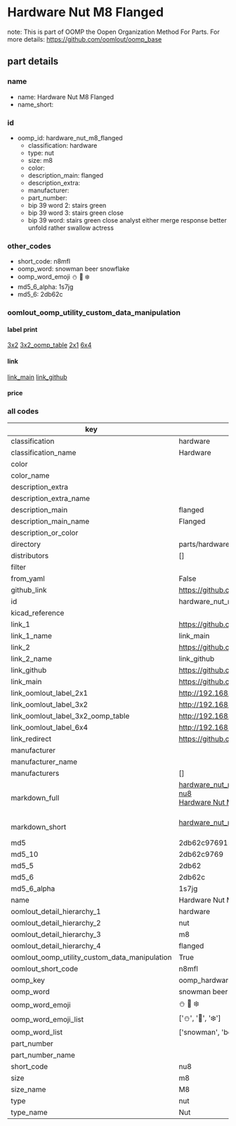 # Hardware Nut M8 Flanged  

note: This is part of OOMP the Oopen Organization Method For Parts. For more details: https://github.com/oomlout/oomp_base

##  part details
  







### name
* name: Hardware Nut M8 Flanged
* name_short: 
### id
* oomp_id: hardware_nut_m8_flanged
  * classification: hardware
  * type: nut
  * size: m8
  * color: 
  * description_main: flanged
  * description_extra: 
  * manufacturer: 
  * part_number: 
  * bip 39 word 2: stairs green
  * bip 39 word 3: stairs green close
  * bip 39 word: stairs green close analyst either merge response better unfold rather swallow actress

### other_codes
* short_code: n8mfl
* oomp_word: snowman beer snowflake
* oomp_word_emoji :snowman: :beer: :snowflake:
* md5_6_alpha: 1s7jg
* md5_6: 2db62c






### oomlout_oomp_utility_custom_data_manipulation
#### label print
[3x2](http://192.168.1.245:1112/?label=oomp%201s7jg)
[3x2_oomp_table](http://192.168.1.108:1112/?label=oomp%201s7jg)
[2x1](http://192.168.1.242:1112/?label=oomp%201s7jg)
[6x4](http://192.168.1.55:1112/?label=oomp%201s7jg)    

#### link

[link_main](https://github.com/oomlout/oomlout_oomp_version_1_messy/tree/main/parts/hardware_nut_m8_flanged) [link_github](https://github.com/oomlout/oomlout_oomp_version_1_messy/tree/main/parts/hardware_nut_m8_flanged)                             

#### price







### all codes 
| key | value |  
| --- | --- |  
| classification | hardware |  
| classification_name | Hardware |  
| color |  |  
| color_name |  |  
| description_extra |  |  
| description_extra_name |  |  
| description_main | flanged |  
| description_main_name | Flanged |  
| description_or_color |   |  
| directory | parts/hardware_nut_m8_flanged |  
| distributors | [] |  
| filter |  |  
| from_yaml | False |  
| github_link | https://github.com/oomlout/oomlout_oomp_part_src/tree/main/parts/hardware_nut_m8_flanged |  
| id | hardware_nut_m8_flanged |  
| kicad_reference |  |  
| link_1 | https://github.com/oomlout/oomlout_oomp_version_1_messy/tree/main/parts/hardware_nut_m8_flanged |  
| link_1_name | link_main |  
| link_2 | https://github.com/oomlout/oomlout_oomp_version_1_messy/tree/main/parts/hardware_nut_m8_flanged |  
| link_2_name | link_github |  
| link_github | https://github.com/oomlout/oomlout_oomp_version_1_messy/tree/main/parts/hardware_nut_m8_flanged |  
| link_main | https://github.com/oomlout/oomlout_oomp_version_1_messy/tree/main/parts/hardware_nut_m8_flanged |  
| link_oomlout_label_2x1 | http://192.168.1.242:1112/?label=oomp%201s7jg |  
| link_oomlout_label_3x2 | http://192.168.1.245:1112/?label=oomp%201s7jg |  
| link_oomlout_label_3x2_oomp_table | http://192.168.1.108:1112/?label=oomp%201s7jg |  
| link_oomlout_label_6x4 | http://192.168.1.55:1112/?label=oomp%201s7jg |  
| link_redirect | https://github.com/oomlout/oomlout_oomp_version_1_messy/tree/main/parts/hardware_nut_m8_flanged |  
| manufacturer |  |  
| manufacturer_name |  |  
| manufacturers | [] |  
| markdown_full | [hardware_nut_m8_flanged](none)<br>[nu8](none)<br>[Hardware Nut M8 Flanged](none)<br><br> |  
| markdown_short | [hardware_nut_m8_flanged](none)<br><br> |  
| md5 | 2db62c97691596f62da38084575996a2 |  
| md5_10 | 2db62c9769 |  
| md5_5 | 2db62 |  
| md5_6 | 2db62c |  
| md5_6_alpha | 1s7jg |  
| name | Hardware Nut M8 Flanged |  
| oomlout_detail_hierarchy_1 | hardware |  
| oomlout_detail_hierarchy_2 | nut |  
| oomlout_detail_hierarchy_3 | m8 |  
| oomlout_detail_hierarchy_4 | flanged |  
| oomlout_oomp_utility_custom_data_manipulation | True |  
| oomlout_short_code | n8mfl |  
| oomp_key | oomp_hardware_nut_m8_flanged |  
| oomp_word | snowman beer snowflake |  
| oomp_word_emoji | :snowman: :beer: :snowflake: |  
| oomp_word_emoji_list | [':snowman:', ':beer:', ':snowflake:'] |  
| oomp_word_list | ['snowman', 'beer', 'snowflake'] |  
| part_number |  |  
| part_number_name |  |  
| short_code | nu8 |  
| size | m8 |  
| size_name | M8 |  
| type | nut |  
| type_name | Nut |  
